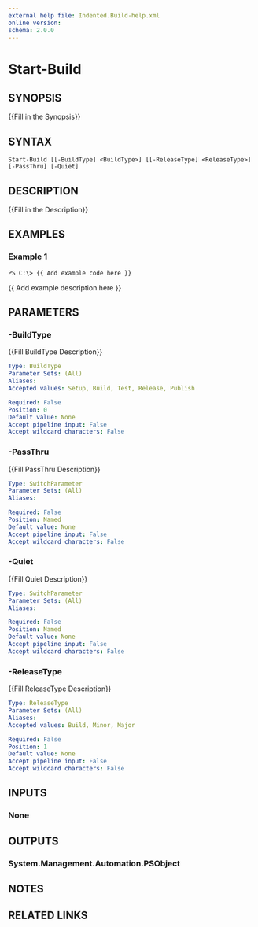 ```yaml
---
external help file: Indented.Build-help.xml
online version: 
schema: 2.0.0
---
```


# Start-Build

## SYNOPSIS
{{Fill in the Synopsis}}

## SYNTAX

```
Start-Build [[-BuildType] <BuildType>] [[-ReleaseType] <ReleaseType>] [-PassThru] [-Quiet]
```

## DESCRIPTION
{{Fill in the Description}}

## EXAMPLES

### Example 1
```
PS C:\> {{ Add example code here }}
```

{{ Add example description here }}

## PARAMETERS

### -BuildType
{{Fill BuildType Description}}

```yaml
Type: BuildType
Parameter Sets: (All)
Aliases: 
Accepted values: Setup, Build, Test, Release, Publish

Required: False
Position: 0
Default value: None
Accept pipeline input: False
Accept wildcard characters: False
```

### -PassThru
{{Fill PassThru Description}}

```yaml
Type: SwitchParameter
Parameter Sets: (All)
Aliases: 

Required: False
Position: Named
Default value: None
Accept pipeline input: False
Accept wildcard characters: False
```

### -Quiet
{{Fill Quiet Description}}

```yaml
Type: SwitchParameter
Parameter Sets: (All)
Aliases: 

Required: False
Position: Named
Default value: None
Accept pipeline input: False
Accept wildcard characters: False
```

### -ReleaseType
{{Fill ReleaseType Description}}

```yaml
Type: ReleaseType
Parameter Sets: (All)
Aliases: 
Accepted values: Build, Minor, Major

Required: False
Position: 1
Default value: None
Accept pipeline input: False
Accept wildcard characters: False
```

## INPUTS

### None


## OUTPUTS

### System.Management.Automation.PSObject


## NOTES

## RELATED LINKS

